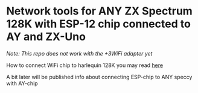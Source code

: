 # Network tools for ANY ZX Spectrum 128K with ESP-12 chip connected to AY and ZX-Uno

*Note: This repo does not work with the +3WiFi adapter yet*

How to connect WiFi chip to harlequin 128K you may read [here](https://github.com/nihirash/zx-net-tools/blob/master/doc/harlequin/wifi.md)

A bit later will be published info about connecting ESP-chip to ANY speccy with AY-chip

